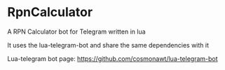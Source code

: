 # RpnCalculator

A RPN Calculator bot for Telegram written in lua

It uses the lua-telegram-bot and share the same dependencies with it

Lua-telegram bot page:
https://github.com/cosmonawt/lua-telegram-bot
